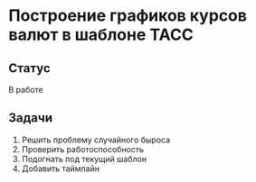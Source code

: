 #  Построение графиков курсов валют в шаблоне ТАСС
## Статус
В работе
## Задачи
1. Решить проблему случайного быроса
2. Проверить работоспособность
3. Подогнать под текущий шаблон
4. Добавить таймлайн